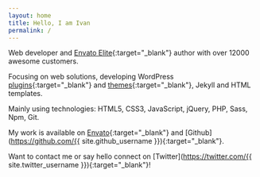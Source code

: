 ```yaml
---
layout: home
title: Hello, I am Ivan
permalink: /
---
```


Web developer and [Envato Elite](https://themeforest.net/user/pressapps/portfolio){:target="_blank"} author with over 12000 awesome customers.

Focusing on web solutions, developing WordPress [plugins](https://codecanyon.net/user/pressapps/portfolio){:target="_blank"} and [themes](https://themeforest.net/user/pressapps/portfolio){:target="_blank"}, Jekyll and HTML templates.

Mainly using technologies: HTML5, CSS3, JavaScript, jQuery, PHP, Sass, Npm, Git.

My work is available on [Envato](https://themeforest.net/user/pressapps/portfolio){:target="_blank"} and [Github](https://github.com/{{ site.github_username }}){:target="_blank"}.

Want to contact me or say hello connect on [Twitter](https://twitter.com/{{ site.twitter_username }}){:target="_blank"}!
